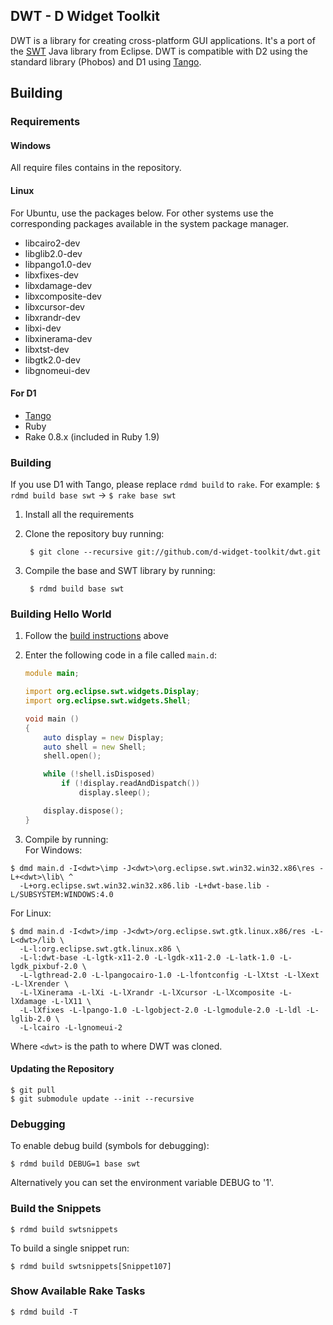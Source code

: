 ## DWT - D Widget Toolkit

DWT is a library for creating cross-platform GUI applications.
It's a port of the [SWT](http://www.eclipse.org/swt) Java library from Eclipse.
DWT is compatible with D2 using the standard library (Phobos) and D1 using
[Tango](http://dsource.org/projects/tango).

## Building

### Requirements

#### Windows

All require files contains in the repository.

#### Linux

For Ubuntu, use the packages below. For other systems use the corresponding packages
available in the system package manager.

* libcairo2-dev
* libglib2.0-dev
* libpango1.0-dev
* libxfixes-dev
* libxdamage-dev
* libxcomposite-dev
* libxcursor-dev
* libxrandr-dev
* libxi-dev
* libxinerama-dev
* libxtst-dev
* libgtk2.0-dev
* libgnomeui-dev

#### For D1

* [Tango](http://dsource.org/projects/tango)
* Ruby
* Rake 0.8.x (included in Ruby 1.9)

### <a id="building"></a>Building

If you use D1 with Tango, please replace `rdmd build` to `rake`.
For example:
	`$ rdmd build base swt` -> `$ rake base swt`

1. Install all the requirements
2. Clone the repository buy running:

		$ git clone --recursive git://github.com/d-widget-toolkit/dwt.git

3. Compile the base and SWT library by running:

		$ rdmd build base swt

### Building Hello World

1. Follow the [build instructions](#building) above
2. Enter the following code in a file called `main.d`:

	```d
	module main;

	import org.eclipse.swt.widgets.Display;
	import org.eclipse.swt.widgets.Shell;

	void main ()
	{
	    auto display = new Display;
	    auto shell = new Shell;
	    shell.open();

	    while (!shell.isDisposed)
	        if (!display.readAndDispatch())
	            display.sleep();

	    display.dispose();
	}
	```

3. Compile by running:<br />
For Windows:

  ```
  $ dmd main.d -I<dwt>\imp -J<dwt>\org.eclipse.swt.win32.win32.x86\res -L+<dwt>\lib\ ^
    -L+org.eclipse.swt.win32.win32.x86.lib -L+dwt-base.lib -L/SUBSYSTEM:WINDOWS:4.0
  ```

  For Linux:

  ```
  $ dmd main.d -I<dwt>/imp -J<dwt>/org.eclipse.swt.gtk.linux.x86/res -L-L<dwt>/lib \
    -L-l:org.eclipse.swt.gtk.linux.x86 \
    -L-l:dwt-base -L-lgtk-x11-2.0 -L-lgdk-x11-2.0 -L-latk-1.0 -L-lgdk_pixbuf-2.0 \
    -L-lgthread-2.0 -L-lpangocairo-1.0 -L-lfontconfig -L-lXtst -L-lXext -L-lXrender \
    -L-lXinerama -L-lXi -L-lXrandr -L-lXcursor -L-lXcomposite -L-lXdamage -L-lX11 \
    -L-lXfixes -L-lpango-1.0 -L-lgobject-2.0 -L-lgmodule-2.0 -L-ldl -L-lglib-2.0 \
    -L-lcairo -L-lgnomeui-2
  ```

  Where `<dwt>` is the path to where DWT was cloned.

#### Updating the Repository

	$ git pull
	$ git submodule update --init --recursive

### Debugging
To enable debug build (symbols for debugging):

	$ rdmd build DEBUG=1 base swt

Alternatively you can set the environment variable DEBUG to '1'.

### Build the Snippets

	$ rdmd build swtsnippets

To build a single snippet run:

	$ rdmd build swtsnippets[Snippet107]

### Show Available Rake Tasks

	$ rdmd build -T
